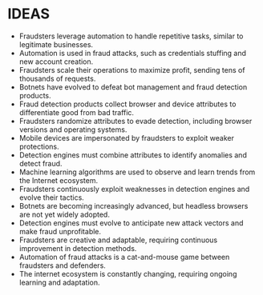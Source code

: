 # IDEAS
* Fraudsters leverage automation to handle repetitive tasks, similar to legitimate businesses.
* Automation is used in fraud attacks, such as credentials stuffing and new account creation.
* Fraudsters scale their operations to maximize profit, sending tens of thousands of requests.
* Botnets have evolved to defeat bot management and fraud detection products.
* Fraud detection products collect browser and device attributes to differentiate good from bad traffic.
* Fraudsters randomize attributes to evade detection, including browser versions and operating systems.
* Mobile devices are impersonated by fraudsters to exploit weaker protections.
* Detection engines must combine attributes to identify anomalies and detect fraud.
* Machine learning algorithms are used to observe and learn trends from the Internet ecosystem.
* Fraudsters continuously exploit weaknesses in detection engines and evolve their tactics.
* Botnets are becoming increasingly advanced, but headless browsers are not yet widely adopted.
* Detection engines must evolve to anticipate new attack vectors and make fraud unprofitable.
* Fraudsters are creative and adaptable, requiring continuous improvement in detection methods.
* Automation of fraud attacks is a cat-and-mouse game between fraudsters and defenders.
* The internet ecosystem is constantly changing, requiring ongoing learning and adaptation.
